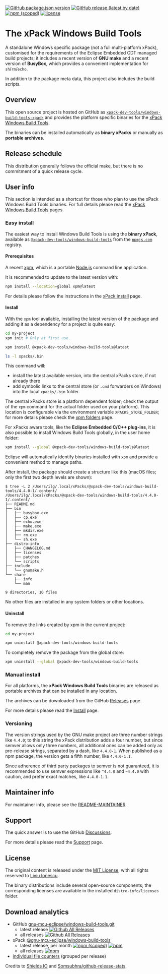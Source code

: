[![GitHub package.json version](https://img.shields.io/github/package-json/v/xpack-dev-tools/windows-build-tools-xpack)](https://github.com/xpack-dev-tools/windows-build-tools-xpack/blob/xpack/package.json)
[![GitHub release (latest by date)](https://img.shields.io/github/v/release/xpack-dev-tools/windows-build-tools-xpack)](https://github.com/xpack-dev-tools/windows-build-tools-xpack/releases/)
[![npm (scoped)](https://img.shields.io/npm/v/@xpack-dev-tools/windows-build-tools.svg?color=blue)](https://www.npmjs.com/package/@xpack-dev-tools/windows-build-tools/)
[![license](https://img.shields.io/github/license/xpack-dev-tools/windows-build-tools-xpack)](https://github.com/xpack-dev-tools/windows-build-tools-xpack/blob/xpack/LICENSE)

# The xPack Windows Build Tools

A standalone Windows specific package (not a full multi-platform xPack),
customised for the requirements of the Eclipse Embedded CDT managed build
projects; it includes a recent version of **GNU make** and a recent version of
**BusyBox**, which provides a convenient implementation for `sh`/`rm`/`echo`.

In addition to the package meta data, this project also includes
the build scripts.

## Overview

This open source project is hosted on GitHub as
[`xpack-dev-tools/windows-build-tools-xpack`](https://github.com/xpack-dev-tools/windows-build-tools-xpack)
and provides the platform specific binaries for the
[xPack Windows Build Tools](https://xpack.github.io/windows-build-tools/).

The binaries can be installed automatically as **binary xPacks** or manually as
**portable archives**.

## Release schedule

This distribution generally follows the official make, but there
is no commitment of a quick release cycle.

## User info

This section is intended as a shortcut for those who plan
to use the xPack Windows Build Tools binaries. For full details please read the
[xPack Windows Build Tools](https://xpack.github.io/windows-build-tools/) pages.

### Easy install

The easiest way to install Windows Build Tools is using the **binary xPack**, available as
[`@xpack-dev-tools/windows-build-tools`](https://www.npmjs.com/package/@xpack-dev-tools/windows-build-tools)
from the [`npmjs.com`](https://www.npmjs.com) registry.

#### Prerequisites

A recent [xpm](https://xpack.github.io/xpm/),
which is a portable [Node.js](https://nodejs.org/) command line application.

It is recommended to update to the latest version with:

```sh
npm install --location=global xpm@latest
```

For details please follow the instructions in the
[xPack install](https://xpack.github.io/install/) page.

#### Install

With the `xpm` tool available, installing
the latest version of the package and adding it as
a dependency for a project is quite easy:

```sh
cd my-project
xpm init # Only at first use.

xpm install @xpack-dev-tools/windows-build-tools@latest

ls -l xpacks/.bin
```

This command will:

- install the latest available version,
into the central xPacks store, if not already there
- add symbolic links to the central store
(or `.cmd` forwarders on Windows) into
the local `xpacks/.bin` folder.

The central xPacks store is a platform dependent
folder; check the output of the `xpm` command for the actual
folder used on your platform).
This location is configurable via the environment variable
`XPACKS_STORE_FOLDER`; for more details please check the
[xpm folders](https://xpack.github.io/xpm/folders/) page.

For xPacks aware tools, like the **Eclipse Embedded C/C++ plug-ins**,
it is also possible to install Windows Build Tools globally, in the user home folder:

```sh
xpm install --global @xpack-dev-tools/windows-build-tools@latest
```

Eclipse will automatically
identify binaries installed with
`xpm` and provide a convenient method to manage paths.

After install, the package should create a structure like this (macOS files;
only the first two depth levels are shown):

```console
$ tree -L 2 /Users/ilg/.local/xPacks/@xpack-dev-tools/windows-build-tools/4.4.0-1/.content/
/Users/ilg/.local/xPacks/@xpack-dev-tools/windows-build-tools/4.4.0-1/.content/
├── README.md
├── bin
│   ├── busybox.exe
│   ├── cp.exe
│   ├── echo.exe
│   ├── make.exe
│   ├── mkdir.exe
│   ├── rm.exe
│   └── sh.exe
├── distro-info
│   ├── CHANGELOG.md
│   ├── licenses
│   ├── patches
│   └── scripts
├── include
│   └── gnumake.h
└── share
    ├── info
    └── man

9 directories, 10 files
```

No other files are installed in any system folders or other locations.

#### Uninstall

To remove the links created by xpm in the current project:

```sh
cd my-project

xpm uninstall @xpack-dev-tools/windows-build-tools
```

To completely remove the package from the global store:

```sh
xpm uninstall --global @xpack-dev-tools/windows-build-tools
```

### Manual install

For all platforms, the **xPack Windows Build Tools**
binaries are released as portable
archives that can be installed in any location.

The archives can be downloaded from the
GitHub [Releases](https://github.com/xpack-dev-tools/windows-build-tools-xpack/releases/)
page.

For more details please read the
[Install](https://xpack.github.io/windows-build-tools/install/) page.

### Versioning

The version strings used by the GNU make project are three number strings
like `4.4.0`; to this string the xPack distribution adds a four number,
but since semver allows only three numbers, all additional ones can
be added only as pre-release strings, separated by a dash,
like `4.4.0-1`. When published as a npm package, the version gets
a fifth number, like `4.4.0-1.1`.

Since adherence of third party packages to semver is not guaranteed,
it is recommended to use semver expressions like `^4.4.0` and `~4.4.0`
with caution, and prefer exact matches, like `4.4.0-1.1`.

## Maintainer info

For maintainer info, please see the
[README-MAINTAINER](https://github.com/xpack-dev-tools/windows-build-tools-xpack/blob/xpack/README-MAINTAINER.md)

## Support

The quick answer is to use the GitHub
[Discussions](https://github.com/xpack-dev-tools/windows-build-tools-xpack/discussions/).

For more details please read the
[Support](https://xpack.github.io/windows-build-tools/support/) page.

## License

The original content is released under the
[MIT License](https://opensource.org/licenses/MIT), with all rights
reserved to [Liviu Ionescu](https://github.com/ilg-ul/).

The binary distributions include several open-source components; the
corresponding licenses are available in the installed
`distro-info/licenses` folder.

## Download analytics

- GitHub [gnu-mcu-eclipse/windows-build-tools.git](https://github.com/gnu-mcu-eclipse/windows-build-tools/)
  - latest release
[![Github All Releases](https://img.shields.io/github/downloads/gnu-mcu-eclipse/windows-build-tools/latest/total.svg)](https://github.com/gnu-mcu-eclipse/windows-build-tools/releases/)
  - all releases [![Github All Releases](https://img.shields.io/github/downloads/gnu-mcu-eclipse/windows-build-tools/total.svg)](https://github.com/gnu-mcu-eclipse/windows-build-tools/releases/)
- xPack [@gnu-mcu-eclipse/windows-build-tools](https://github.com/gnu-mcu-eclipse/windows-build-tools-xpack/)
  - latest release, per month
[![npm (scoped)](https://img.shields.io/npm/v/@gnu-mcu-eclipse/windows-build-tools.svg)](https://www.npmjs.com/package/@gnu-mcu-eclipse/windows-build-tools/)
[![npm](https://img.shields.io/npm/dm/@gnu-mcu-eclipse/windows-build-tools.svg)](https://www.npmjs.com/package/@gnu-mcu-eclipse/windows-build-tools/)
  - all releases [![npm](https://img.shields.io/npm/dt/@gnu-mcu-eclipse/windows-build-tools.svg)](https://www.npmjs.com/package/@gnu-mcu-eclipse/windows-build-tools/)
- [individual file counters](https://somsubhra.github.io/github-release-stats/?username=gnu-mcu-eclipse&repository=windows-build-tools) (grouped per release)

Credits to [Shields IO](https://shields.io) and [Somsubhra/github-release-stats](https://github.com/Somsubhra/github-release-stats).
